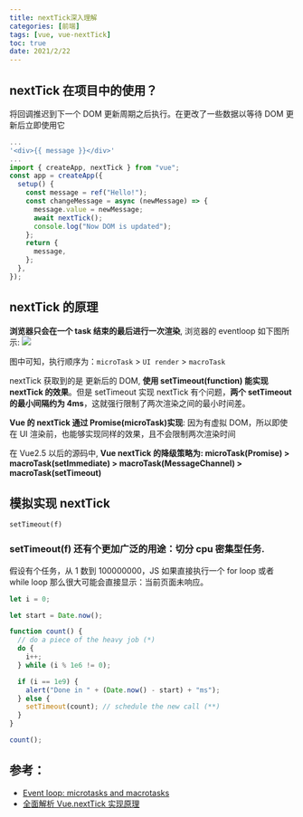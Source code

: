 ```yaml
---
title: nextTick深入理解
categories: [前端]
tags: [vue, vue-nextTick]
toc: true
date: 2021/2/22
---
```


## nextTick 在项目中的使用？

将回调推迟到下一个 DOM 更新周期之后执行。在更改了一些数据以等待 DOM 更新后立即使用它

```jsx
...
'<div>{{ message }}</div>'
...
import { createApp, nextTick } from "vue";
const app = createApp({
  setup() {
    const message = ref("Hello!");
    const changeMessage = async (newMessage) => {
      message.value = newMessage;
      await nextTick();
      console.log("Now DOM is updated");
    };
    return {
      message,
    };
  },
});
```

## nextTick 的原理

**浏览器只会在一个 task 结束的最后进行一次渲染**, 浏览器的 eventloop 如下图所示:
<img src="eventloop.jpeg">

图中可知，执行顺序为：`microTask` > `UI render` > `macroTask`

nextTick 获取到的是 更新后的 DOM, **使用 setTimeout(function) 能实现 nextTick 的效果**。但是 setTimeout 实现 nextTick 有个问题，**两个 setTimeout 的最小间隔约为 4ms**，这就强行限制了两次渲染之间的最小时间差。

**Vue 的 nextTick 通过 Promise(microTask)实现**: 因为有虚拟 DOM，所以即使在 UI 渲染前，也能够实现同样的效果，且不会限制两次渲染时间

在 Vue2.5 以后的源码中, **Vue nextTick 的降级策略为: microTask(Promise) > macroTask(setImmediate) > macroTask(MessageChannel) > macroTask(setTimeout)**

## 模拟实现 nextTick

`setTimeout(f)`

### setTimeout(f) 还有个更加广泛的用途：切分 cpu 密集型任务.

假设有个任务，从 1 数到 100000000，JS 如果直接执行一个 for loop 或者 while loop 那么很大可能会直接显示：当前页面未响应。

```js
let i = 0;

let start = Date.now();

function count() {
  // do a piece of the heavy job (*)
  do {
    i++;
  } while (i % 1e6 != 0);

  if (i == 1e9) {
    alert("Done in " + (Date.now() - start) + "ms");
  } else {
    setTimeout(count); // schedule the new call (**)
  }
}

count();
```

## 参考：

- [Event loop: microtasks and macrotasks](https://javascript.info/event-loop)
- [全面解析 Vue.nextTick 实现原理](https://juejin.cn/post/6844903590293684231#heading-3)
